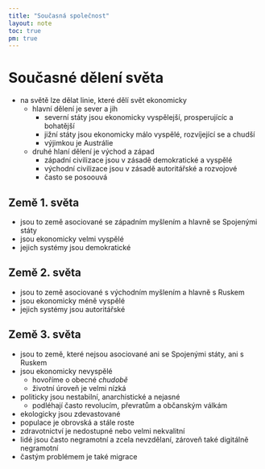 ```yaml
---
title: "Současná společnost"
layout: note
toc: true
pm: true
---
```

# Současné dělení světa
- na světě lze dělat linie, které dělí svět ekonomicky
    - hlavní dělení je sever a jih
        - severní státy jsou ekonomicky vyspělejší, prosperujícíc a bohatější
        - jižní státy jsou ekonomicky málo vyspělé, rozvíjející se a chudší
        - výjimkou je Austrálie
    - druhé hlaní dělení je východ a západ
        - západní civilizace jsou v zásadě demokratické a vyspělé
        - východní civilizace jsou v zásadě autoritářské a rozvojové
        - často se posoouvá
## Země 1. světa
- jsou to země asociované se západním myšlením a hlavně se Spojenými státy
- jsou ekonomicky velmi vyspělé
- jejich systémy jsou demokratické
## Země 2. světa
- jsou to země asociované s východním myšlením a hlavně s Ruskem
- jsou ekonomicky méně vyspělé
- jejich systémy jsou autoritářské
## Země 3. světa
- jsou to země, které nejsou asociované ani se Spojenými státy, ani s Ruskem
- jsou ekonomicky nevyspělé
    - hovoříme o obecné _chudobě_
    - životní úroveň je velmi nízká
- politicky jsou nestabilní, anarchistické a nejasné
    - podléhají často revolucím, převratům a občanským válkám
- ekologicky jsou zdevastované
- populace je obrovská a stále roste
- zdravotnictví je nedostupné nebo velmi nekvalitní
- lidé jsou často negramotní a zcela nevzdělaní, zároveň také digitálně negramotní
- častým problémem je také migrace